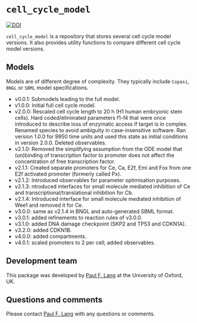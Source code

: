 # `cell_cycle_model`

[![DOI](https://zenodo.org/badge/311147606.svg)](https://zenodo.org/badge/latestdoi/311147606)

`cell_cycle_model` is a repository that stores several cell cycle model versions. It also provides utility functions to compare different cell cycle model versions.

## Models

Models are of different degree of complexity. They typically include `Copasi`, `BNGL` or `SBML` model specifications.

* v0.0.1: Submodels leading to the full model.
* v1.0.0: Initial full cell cycle model.
* v2.0.0: Rescaled cell cycle length to 20 h (H1 human embryonic stem cells). Hard coded/eliminated parameters f1-f4 that were once introduced to describe loss of enzymatic
access if target is in complex. Renamed species to avoid ambiguity in case-insensitive software. Ran version 1.0.0 for 9950 time units and used this state as initial conditions in version 2.0.0. Deleted observables.
* v2.1.0: Removed the simplifying assumption from the ODE model that (un)binding of transcription
factor to promoter does not affect the concentration of free transcription factor.
* v2.1.1: Created separate promoters for Ce, Ca, E2f, Emi and Fox from one E2f activated
promoter (formerly called Px).
* v2.1.2: Introduced observables for parameter optimisation purposes.
* v2.1.3: ntroduced interfaces for small molecule mediated inhibition of Ce and transcriptional/translational inhibition for Cb.
* v2.1.4: Introduced interface for small molecule mediated inhibition of Wee1 and removed it for Ce.
* v3.0.0: same as v2.1.4 in BNGL and auto-generated SBML format.
* v3.0.1: added refinements to reaction rules of v3.0.0.
* v3.1.0: added DNA damage checkpoint (SKP2 and TP53 and CDKN1A).
* v3.2.0: added CDKN1B.
* v4.0.0: added compartments.
* v4.0.1: scaled promoters to 2 per cell; added observables.


## Development team
This package was developed by [Paul F. Lang](https://www.linkedin.com/in/paul-lang-7b54a81a3/) at the University of Oxford, UK.

## Questions and comments
Please contact [Paul F. Lang](mailto:paul.lang@wolfson.ox.ac.uk) with any questions or comments.
